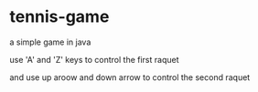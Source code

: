 # tennis-game
a simple game in java

use 'A' and 'Z' keys to control the first raquet

and use up aroow and down arrow to control the second raquet 
